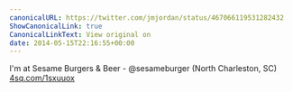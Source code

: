 ```yaml
---
canonicalURL: https://twitter.com/jmjordan/status/467066119531282432
ShowCanonicalLink: true
CanonicalLinkText: View original on
date: 2014-05-15T22:16:55+00:00
---
```

I'm at Sesame Burgers &amp; Beer - @sesameburger (North Charleston, SC) [4sq.com/1sxuuox](http://4sq.com/1sxuuox)